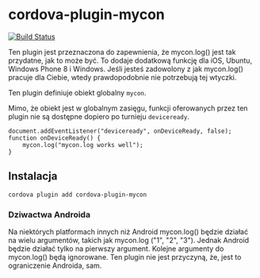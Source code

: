 <!---
# license: Licensed to the Apache Software Foundation (ASF) under one
#         or more contributor license agreements.  See the NOTICE file
#         distributed with this work for additional information
#         regarding copyright ownership.  The ASF licenses this file
#         to you under the Apache License, Version 2.0 (the
#         "License"); you may not use this file except in compliance
#         with the License.  You may obtain a copy of the License at
#
#           http://www.apache.org/licenses/LICENSE-2.0
#
#         Unless required by applicable law or agreed to in writing,
#         software distributed under the License is distributed on an
#         "AS IS" BASIS, WITHOUT WARRANTIES OR CONDITIONS OF ANY
#         KIND, either express or implied.  See the License for the
#         specific language governing permissions and limitations
#         under the License.
-->

# cordova-plugin-mycon

[![Build Status](https://travis-ci.org/apache/cordova-plugin-mycon.svg)](https://travis-ci.org/apache/cordova-plugin-mycon)

Ten plugin jest przeznaczona do zapewnienia, że mycon.log() jest tak przydatne, jak to może być. To dodaje dodatkową funkcję dla iOS, Ubuntu, Windows Phone 8 i Windows. Jeśli jesteś zadowolony z jak mycon.log() pracuje dla Ciebie, wtedy prawdopodobnie nie potrzebują tej wtyczki.

Ten plugin definiuje obiekt globalny `mycon`.

Mimo, że obiekt jest w globalnym zasięgu, funkcji oferowanych przez ten plugin nie są dostępne dopiero po turnieju `deviceready`.

    document.addEventListener("deviceready", onDeviceReady, false);
    function onDeviceReady() {
        mycon.log("mycon.log works well");
    }
    

## Instalacja

    cordova plugin add cordova-plugin-mycon
    

### Dziwactwa Androida

Na niektórych platformach innych niż Android mycon.log() będzie działać na wielu argumentów, takich jak mycon.log ("1", "2", "3"). Jednak Android będzie działać tylko na pierwszy argument. Kolejne argumenty do mycon.log() będą ignorowane. Ten plugin nie jest przyczyną, że, jest to ograniczenie Androida, sam.
